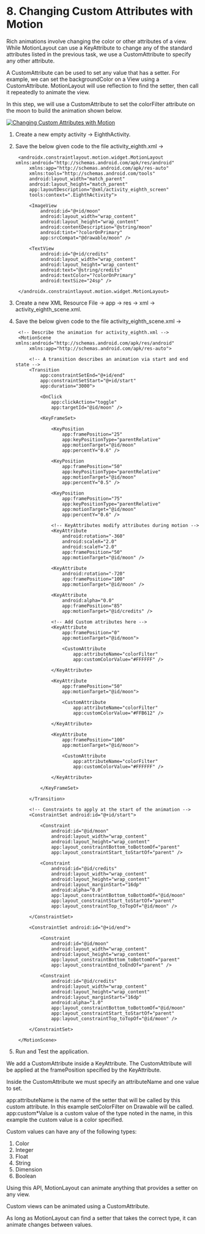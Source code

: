 # 8. Changing Custom Attributes with Motion

Rich animations involve changing the color or other attributes of a view. While MotionLayout can use a KeyAttribute to change any of the standard attributes listed in the previous task, we use a CustomAttribute to specify any other attribute.

A CustomAttribute can be used to set any value that has a setter. For example, we can set the backgroundColor on a View using a CustomAttribute. MotionLayout will use reflection to find the setter, then call it repeatedly to animate the view.

In this step, we will use a CustomAttribute to set the colorFilter attribute on the moon to build the animation shown below.

[![Changing Custom Attributes with Motion](https://github.com/Vaibhav4697/AndroidUserInterface/blob/master/animations/animation_8.gif)](https://github.com/Vaibhav4697/AndroidUserInterface/blob/master/documentation/8.%20Changing%20Custom%20Attributes%20with%20Motion.md#8-changing-custom-attributes-with-motion)

1. Create a new empty activity -> EighthActivity.

2. Save the below given code to the file activity_eighth.xml ->

		<androidx.constraintlayout.motion.widget.MotionLayout xmlns:android="http://schemas.android.com/apk/res/android"
			xmlns:app="http://schemas.android.com/apk/res-auto"
			xmlns:tools="http://schemas.android.com/tools"
			android:layout_width="match_parent"
			android:layout_height="match_parent"
			app:layoutDescription="@xml/activity_eighth_screen"
			tools:context=".EighthActivity">

			<ImageView
				android:id="@+id/moon"
				android:layout_width="wrap_content"
				android:layout_height="wrap_content"
				android:contentDescription="@string/moon"
				android:tint="?colorOnPrimary"
				app:srcCompat="@drawable/moon" />

			<TextView
				android:id="@+id/credits"
				android:layout_width="wrap_content"
				android:layout_height="wrap_content"
				android:text="@string/credits"
				android:textColor="?colorOnPrimary"
				android:textSize="24sp" />

		</androidx.constraintlayout.motion.widget.MotionLayout>

3. Create a new XML Resource File -> app -> res -> xml -> activity_eighth_scene.xml.

4. Save the below given code to the file activity_eighth_scene.xml ->

		<!-- Describe the animation for activity_eighth.xml -->
		<MotionScene xmlns:android="http://schemas.android.com/apk/res/android"
			xmlns:app="http://schemas.android.com/apk/res-auto">

			<!-- A transition describes an animation via start and end state -->
			<Transition
				app:constraintSetEnd="@+id/end"
				app:constraintSetStart="@+id/start"
				app:duration="3000">

				<OnClick
					app:clickAction="toggle"
					app:targetId="@id/moon" />

				<KeyFrameSet>

					<KeyPosition
						app:framePosition="25"
						app:keyPositionType="parentRelative"
						app:motionTarget="@id/moon"
						app:percentY="0.6" />

					<KeyPosition
						app:framePosition="50"
						app:keyPositionType="parentRelative"
						app:motionTarget="@id/moon"
						app:percentY="0.5" />

					<KeyPosition
						app:framePosition="75"
						app:keyPositionType="parentRelative"
						app:motionTarget="@id/moon"
						app:percentY="0.6" />

					<!-- KeyAttributes modify attributes during motion -->
					<KeyAttribute
						android:rotation="-360"
						android:scaleX="2.0"
						android:scaleY="2.0"
						app:framePosition="50"
						app:motionTarget="@id/moon" />

					<KeyAttribute
						android:rotation="-720"
						app:framePosition="100"
						app:motionTarget="@id/moon" />

					<KeyAttribute
						android:alpha="0.0"
						app:framePosition="85"
						app:motionTarget="@id/credits" />

					<!-- Add Custom attributes here -->
					<KeyAttribute
						app:framePosition="0"
						app:motionTarget="@id/moon">

						<CustomAttribute
							app:attributeName="colorFilter"
							app:customColorValue="#FFFFFF" />

					</KeyAttribute>

					<KeyAttribute
						app:framePosition="50"
						app:motionTarget="@id/moon">

						<CustomAttribute
							app:attributeName="colorFilter"
							app:customColorValue="#FFB612" />

					</KeyAttribute>

					<KeyAttribute
						app:framePosition="100"
						app:motionTarget="@id/moon">

						<CustomAttribute
							app:attributeName="colorFilter"
							app:customColorValue="#FFFFFF" />

					</KeyAttribute>

				</KeyFrameSet>

			</Transition>

			<!-- Constraints to apply at the start of the animation -->
			<ConstraintSet android:id="@+id/start">

				<Constraint
					android:id="@id/moon"
					android:layout_width="wrap_content"
					android:layout_height="wrap_content"
					app:layout_constraintBottom_toBottomOf="parent"
					app:layout_constraintStart_toStartOf="parent" />

				<Constraint
					android:id="@id/credits"
					android:layout_width="wrap_content"
					android:layout_height="wrap_content"
					android:layout_marginStart="16dp"
					android:alpha="0.0"
					app:layout_constraintBottom_toBottomOf="@id/moon"
					app:layout_constraintStart_toStartOf="parent"
					app:layout_constraintTop_toTopOf="@id/moon" />

			</ConstraintSet>

			<ConstraintSet android:id="@+id/end">

				<Constraint
					android:id="@id/moon"
					android:layout_width="wrap_content"
					android:layout_height="wrap_content"
					app:layout_constraintBottom_toBottomOf="parent"
					app:layout_constraintEnd_toEndOf="parent" />

				<Constraint
					android:id="@id/credits"
					android:layout_width="wrap_content"
					android:layout_height="wrap_content"
					android:layout_marginStart="16dp"
					android:alpha="1.0"
					app:layout_constraintBottom_toBottomOf="@id/moon"
					app:layout_constraintStart_toStartOf="parent"
					app:layout_constraintTop_toTopOf="@id/moon" />

			</ConstraintSet>

		</MotionScene>

6. Run and Test the application.

We add a CustomAttribute inside a KeyAttribute. The CustomAttribute will be applied at the framePosition specified by the KeyAttribute.

Inside the CustomAttribute we must specify an attributeName and one value to set.

app:attributeName is the name of the setter that will be called by this custom attribute. In this example setColorFilter on Drawable will be called.
app:custom*Value is a custom value of the type noted in the name, in this example the custom value is a color specified.

Custom values can have any of the following types:
1. Color
2. Integer
3. Float
4. String
5. Dimension
6. Boolean

Using this API, MotionLayout can animate anything that provides a setter on any view.

Custom views can be animated using a CustomAttribute.

As long as MotionLayout can find a setter that takes the correct type, it can animate changes between values.